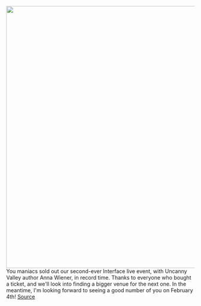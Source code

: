 <img src='https://cdn.vox-cdn.com/thumbor/KlHY5W47VQxAxHzqPnlik7KgyNM=/0x0:2040x1360/1200x800/filters:focal(857x517:1183x843)/cdn.vox-cdn.com/uploads/chorus_image/image/66159315/Google-IO-2016-event-verge_80.0.0.jpeg' width='700px' /><br/>
You maniacs sold out our second-ever Interface live event, with Uncanny Valley author Anna Wiener, in record time. Thanks to everyone who bought a ticket, and we'll look into finding a bigger venue for the next one. In the meantime, I'm looking forward to seeing a good number of you on February 4th!
<a href='https://www.theverge.com/interface/2020/1/24/21078749/sundar-pichai-interview-fortune-filibuster-competition-antitrust'> Source <a/>